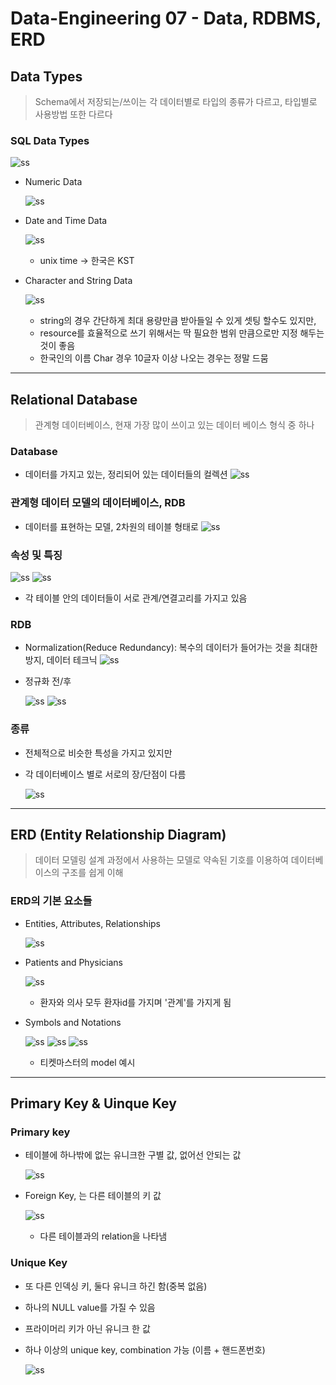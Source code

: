 # Data-Engineering 07 - Data, RDBMS, ERD

## Data Types
> Schema에서 저장되는/쓰이는 각 데이터별로 타입의 종류가 다르고, 타입별로 사용방법 또한 다르다

### SQL Data Types

![ss](DE_img/screenshot97.png)


- Numeric Data

    ![ss](DE_img/screenshot98.png)

- Date and Time Data

    ![ss](DE_img/screenshot99.png)
    - unix time -> 한국은 KST

- Character and String Data

    ![ss](DE_img/screenshot100.png)
    - string의 경우 간단하게 최대 용량만큼 받아들일 수 있게 셋팅 할수도 있지만,
    - resource를 효율적으로 쓰기 위해서는 딱 필요한 범위 만큼으로만 지정 해두는것이 좋음
    - 한국인의 이름 Char 경우 10글자 이상 나오는 경우는 정말 드뭄

---

## Relational Database
> 관계형 데이터베이스, 현재 가장 많이 쓰이고 있는 데이터 베이스 형식 중 하나

### Database
- 데이터를 가지고 있는, 정리되어 있는 데이터들의 컬렉션
![ss](DE_img/screenshot101.png)

### 관계형 데이터 모델의 데이터베이스, RDB
- 데이터를 표현하는 모델, 2차원의 테이블 형태로
![ss](DE_img/screenshot102.png)

### 속성 및 특징
![ss](DE_img/screenshot103.png)
![ss](DE_img/screenshot104.png)
- 각 테이블 안의 데이터들이 서로 관계/연결고리를 가지고 있음

### RDB
- Normalization(Reduce Redundancy): 복수의 데이터가 들어가는 것을 최대한 방지, 데이터 테크닉
    ![ss](DE_img/screenshot105.png)
    
- 정규화 전/후
  
    ![ss](DE_img/screenshot106.png)
    ![ss](DE_img/screenshot107.png)

### 종류
- 전체적으로 비슷한 특성을 가지고 있지만
- 각 데이터베이스 별로 서로의 장/단점이 다름
  
    ![ss](DE_img/screenshot108.png)


---

## ERD (Entity Relationship Diagram)
> 데이터 모델링 설계 과정에서 사용하는 모델로 약속된 기호를 이용하여 데이터베이스의 구조를 쉽게 이해

### ERD의 기본 요소들
- Entities, Attributes, Relationships
  
    ![ss](DE_img/screenshot129.png)

- Patients and Physicians
  
    ![ss](DE_img/screenshot130.png)
    - 환자와 의사 모두 환자id를 가지며 '관계'를 가지게 됨

- Symbols and Notations
  
    ![ss](DE_img/screenshot131.png)
    ![ss](DE_img/screenshot132.png)
    ![ss](DE_img/screenshot133.png)
    - 티켓마스터의 model 예시

---

## Primary Key & Uinque Key

### Primary key
- 테이블에 하나밖에 없는 유니크한 구별 값, 없어선 안되는 값

    ![ss](DE_img/screenshot134.png)

- Foreign Key, 는 다른 테이블의 키 값
  
    ![ss](DE_img/screenshot135.png)
    - 다른 테이블과의 relation을 나타냄
    
### Unique Key
- 또 다른 인덱싱 키, 둘다 유니크 하긴 함(중복 없음)
- 하나의 NULL value를 가질 수 있음
- 프라이머리 키가 아닌 유니크 한 값
- 하나 이상의 unique key, combination 가능 (이름 + 핸드폰번호)
  
    ![ss](DE_img/screenshot136.png)

    
    
